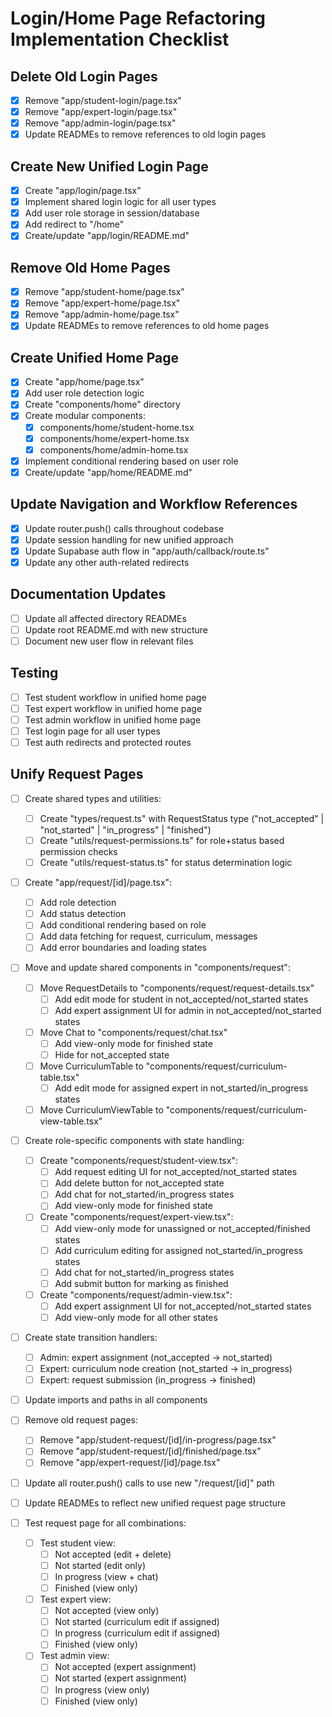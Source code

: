# Login/Home Page Refactoring Implementation Checklist

## Delete Old Login Pages
- [x] Remove "app/student-login/page.tsx"
- [x] Remove "app/expert-login/page.tsx"
- [x] Remove "app/admin-login/page.tsx"
- [x] Update READMEs to remove references to old login pages

## Create New Unified Login Page
- [x] Create "app/login/page.tsx"
- [x] Implement shared login logic for all user types
- [x] Add user role storage in session/database
- [x] Add redirect to "/home"
- [x] Create/update "app/login/README.md"

## Remove Old Home Pages
- [x] Remove "app/student-home/page.tsx"
- [x] Remove "app/expert-home/page.tsx"
- [x] Remove "app/admin-home/page.tsx"
- [x] Update READMEs to remove references to old home pages

## Create Unified Home Page
- [x] Create "app/home/page.tsx"
- [x] Add user role detection logic
- [x] Create "components/home" directory
- [x] Create modular components:
  - [x] components/home/student-home.tsx
  - [x] components/home/expert-home.tsx
  - [x] components/home/admin-home.tsx
- [x] Implement conditional rendering based on user role
- [x] Create/update "app/home/README.md"

## Update Navigation and Workflow References
- [x] Update router.push() calls throughout codebase
- [x] Update session handling for new unified approach
- [x] Update Supabase auth flow in "app/auth/callback/route.ts"
- [x] Update any other auth-related redirects

## Documentation Updates
- [ ] Update all affected directory READMEs
- [ ] Update root README.md with new structure
- [ ] Document new user flow in relevant files

## Testing
- [ ] Test student workflow in unified home page
- [ ] Test expert workflow in unified home page
- [ ] Test admin workflow in unified home page
- [ ] Test login page for all user types
- [ ] Test auth redirects and protected routes 

## Unify Request Pages
- [ ] Create shared types and utilities:
  - [ ] Create "types/request.ts" with RequestStatus type ("not_accepted" | "not_started" | "in_progress" | "finished")
  - [ ] Create "utils/request-permissions.ts" for role+status based permission checks
  - [ ] Create "utils/request-status.ts" for status determination logic

- [ ] Create "app/request/[id]/page.tsx":
  - [ ] Add role detection
  - [ ] Add status detection
  - [ ] Add conditional rendering based on role
  - [ ] Add data fetching for request, curriculum, messages
  - [ ] Add error boundaries and loading states

- [ ] Move and update shared components in "components/request":
  - [ ] Move RequestDetails to "components/request/request-details.tsx"
    - [ ] Add edit mode for student in not_accepted/not_started states
    - [ ] Add expert assignment UI for admin in not_accepted/not_started states
  - [ ] Move Chat to "components/request/chat.tsx"
    - [ ] Add view-only mode for finished state
    - [ ] Hide for not_accepted state
  - [ ] Move CurriculumTable to "components/request/curriculum-table.tsx"
    - [ ] Add edit mode for assigned expert in not_started/in_progress states
  - [ ] Move CurriculumViewTable to "components/request/curriculum-view-table.tsx"

- [ ] Create role-specific components with state handling:
  - [ ] Create "components/request/student-view.tsx":
    - [ ] Add request editing UI for not_accepted/not_started states
    - [ ] Add delete button for not_accepted state
    - [ ] Add chat for not_started/in_progress states
    - [ ] Add view-only mode for finished state
  - [ ] Create "components/request/expert-view.tsx":
    - [ ] Add view-only mode for unassigned or not_accepted/finished states
    - [ ] Add curriculum editing for assigned not_started/in_progress states
    - [ ] Add chat for not_started/in_progress states
    - [ ] Add submit button for marking as finished
  - [ ] Create "components/request/admin-view.tsx":
    - [ ] Add expert assignment UI for not_accepted/not_started states
    - [ ] Add view-only mode for all other states

- [ ] Create state transition handlers:
  - [ ] Admin: expert assignment (not_accepted → not_started)
  - [ ] Expert: curriculum node creation (not_started → in_progress)
  - [ ] Expert: request submission (in_progress → finished)

- [ ] Update imports and paths in all components

- [ ] Remove old request pages:
  - [ ] Remove "app/student-request/[id]/in-progress/page.tsx"
  - [ ] Remove "app/student-request/[id]/finished/page.tsx"
  - [ ] Remove "app/expert-request/[id]/page.tsx"

- [ ] Update all router.push() calls to use new "/request/[id]" path

- [ ] Update READMEs to reflect new unified request page structure

- [ ] Test request page for all combinations:
  - [ ] Test student view:
    - [ ] Not accepted (edit + delete)
    - [ ] Not started (edit only)
    - [ ] In progress (view + chat)
    - [ ] Finished (view only)
  - [ ] Test expert view:
    - [ ] Not accepted (view only)
    - [ ] Not started (curriculum edit if assigned)
    - [ ] In progress (curriculum edit if assigned)
    - [ ] Finished (view only)
  - [ ] Test admin view:
    - [ ] Not accepted (expert assignment)
    - [ ] Not started (expert assignment)
    - [ ] In progress (view only)
    - [ ] Finished (view only) 